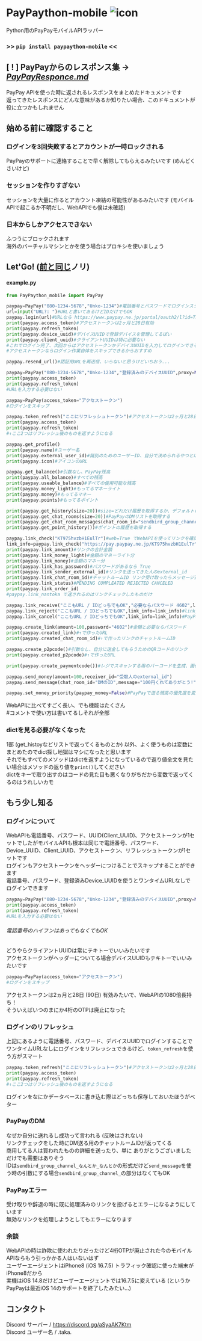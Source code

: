 # PayPaython-mobile ![icon](https://raw.githubusercontent.com/taka-4602/PayPaython/main/images/1.png)
Python用のPayPayモバイルAPIラッパー
### >> ```pip install paypaython-mobile``` <<
## [ ! ] PayPayからのレスポンス集 -> *[PayPayResponce.md](https://github.com/taka-4602/PayPaython/blob/main/PAYPAYRESPONCE.md)*
PayPay APIを使った時に返されるレスポンスをまとめたドキュメントです  
返ってきたレスポンスにどんな意味があるか知りたい場合、このドキュメントが役に立つかもしれません   
## 始める前に確認すること
### ログインを3回失敗するとアカウントが一時ロックされる
PayPayのサポートに連絡することで早く解除してもらえるみたいです (めんどくさいけど)
### セッションを作りすぎない
セッションを大量に作るとアカウント凍結の可能性があるみたいです (モバイルAPIで起こるか不明だし、WebAPIでも僕は未確認)
### 日本からしかアクセスできない
ふつうにブロックされます  
海外のバーチャルマシンとかを使う場合はプロキシを使いましょう
## Let'Go! ([前と同じ](https://github.com/taka-4602/PayPaython?tab=readme-ov-file#lets-go)ノリ)
#### example.py  
```py
from PayPaython_mobile import PayPay

paypay=PayPay("080-1234-5678","Unko-1234")#電話番号とパスワードでログインスタート、ハイフンはありでもなしでも。
url=input("URL?: ")#URLと書いてあるけどIDだけでもOK
paypay.login(url)#URLなら https://www.paypay.ne.jp/portal/oauth2/l?id=TK4602 をそのままいれる、IDをいれるなら id=の横、TK4602
print(paypay.access_token)#アクセストークンは2ヶ月と28日有効
print(paypay.refresh_token)
print(paypay.device_uuid)#デバイスUUIDで登録デバイスを管理してるぽい
print(paypay.client_uuid)#クライアントUUIDは特に必要ない
#これでログイン完了、次回からはアクセストークンかデバイスUUIDを入力してログインできる
#アクセストークンならログイン作業自体をスキップできるからおすすめ

paypay.resend_url()#認証用URLを再送信、いらないと思うけどいちおう...

paypay=PayPay("080-1234-5678","Unko-1234","登録済みのデバイスUUID",proxy=None)
print(paypay.access_token)
print(paypay.refresh_token)
#URLを入力する必要はない

paypay=PayPay(access_token="アクセストークン")
#ログインをスキップ

paypay.token_refresh("ここにリフレッシュトークン")#アクセストークンは2ヶ月と28日で失効するので失効したらリフレッシュしよう
print(paypay.access_token)
print(paypay.refresh_token)
#↑ここ2つはリフレッシュ後のものを返すようになる

paypay.get_profile()
print(paypay.name)#ユーザー名
print(paypay.external_user_id)#識別のためのユーザーID、自分で決められるやつとは違う
print(paypay.icon)#アイコンのURL

paypay.get_balance()#引数なし、PayPay残高
print(paypay.all_balance)#すべての残高
print(paypay.useable_balance)#すべての使用可能な残高
print(paypay.money_light)#もってるマネーライト
print(paypay.money)#もってるマネー
print(paypay.points)#もってるポイント

print(paypay.get_history(size=20))#size=どれだけ履歴を取得するか、デフォルトは20だったけど少なくもできる
print(paypay.get_chat_rooms(size=20))#PayPayのDMリストを取得する
print(paypay.get_chat_room_messages(chat_room_id="sendbird_group_channel_なんとか_なんとか"))#グループIDのDMを取得する sendbird_group_channel_ はなくてもOK
print(paypay.get_point_history())#ポイントの履歴を取得する

paypay.link_check("KT975hvzbH1EulTr")#web=True でWebAPIを使ってリンクを確認できる (ログインがいらない、もし使う場合はPayPay(access_token="なし"))とでもしておく
link_info=paypay.link_check("https://pay.paypay.ne.jp/KT975hvzbH1EulTr")#URLそのままでもOK
print(paypay.link_amount)#リンクの合計金額
print(paypay.link_money_light)#金額のマネーライト分
print(paypay.link_money)#金額のマネー分
print(paypay.link_has_password)#パスワードがあるなら True
print(paypay.link_sender_external_id)#リンクを送ってきた人のexternal_id
print(paypay.link_chat_room_id)#チャットルームID リンク受け取ったらメッセージ送れるあれのID
print(paypay.link_status)#PENDING COMPLEATED REJECTED CANCELED 
print(paypay.link_order_id)
#paypay.link_nantoka で返されるのはリンクチェックしたものだけ

paypay.link_receive("ここもURL / IDどっちでもOK","必要ならパスワード 4602",link_info=link_info)#link_infoにリンクのdictをぶちこむとリンクチェックをスキップする
paypay.link_reject("ここもURL / IDどっちでもOK",link_info=link_info)#link_infoがないならチェックリンクするのでどっちでもいい
paypay.link_cancel("ここもURL / IDどっちでもOK",link_info=link_info)#PayPayやっとリンクキャンセルできるようになった

paypay.create_link(amount=100,password="4602")#金額と必要ならパスワード
print(paypay.created_link)#↑で作ったURL
print(paypay.created_chat_room_id)#↑で作ったリンクのチャットルームID

paypay.create_p2pcode()#引数なし、自分に送金してもらうためのQRコードのリンク
print(paypay.created_p2pcode)#↑で作ったURL

print(paypay.create_paymentcode())#レジでスキャンする用のバーコードを生成、画像はアプリ内で処理されるからコードだけ生成してもよっぽど機材を持ってる人じゃない限り無意味、死に機能

paypay.send_money(amount=100,receiver_id="受取人のexternal_id")
paypay.send_message(chat_room_id="DMのID",message="100円くれてありがとう!")#link_checkで取得したchat_room_idをそのまま入れてOK、PayPayのDMを自動化できる、商用してる人なら "お買い上げありがとうございます。" 的な

paypay.set_money_priority(paypay_money=False)#PayPayで送る残高の優先度を変更する、Falseでマネーライト有線、Trueでマネー優先に設定
```
WebAPIに比べてすごく長い、でも機能はたくさん  
#コメントで使い方は書いてるしそれが全部  
### dictを見る必要がなくなった  
1部 (get_histoyなどリストで返ってくるものとか) 以外、よく使うものは変数にまとめたのでdict探し地獄はマシになったと思います  
それでもすべてのメソッドはdictを返すようになっているので返り値全文を見たい場合はメソッドの返り値を```print()```してください  
dictをキーで取り出すのはコードの見た目も悪くなりがちだから変数で返ってくるのはうれしいカモ  
## もう少し知る
### ログインについて
WebAPIも電話番号、パスワード、UUID(Client_UUID)、アクセストークンが1セットでしたがモバイルAPIも根本は同じで電話番号、パスワード、Device_UUID、Client_UUID、アクセストークン、リフレッシュトークンが1セットです  
ログインもアクセストークンをヘッダーにつけることでスキップすることができます  
電話番号、パスワード、登録済みDevice_UUIDを使うとワンタイムURLなしでログインできます  
```py
paypay=PayPay("080-1234-5678","Unko-1234","登録済みのデバイスUUID",proxy=None)
print(paypay.access_token)
print(paypay.refresh_token)
#URLを入力する必要はない
```
###### 電話番号のハイフンはあってもなくてもOK
どうやらクライアントUUIDは常にテキトーでいいみたいです  
アクセストークンがヘッダーについてる場合デバイスUUIDもテキトーでいいみたいです  
```py
paypay=PayPay(access_token="アクセストークン")
#ログインをスキップ
```
アクセストークンは2ヵ月と28日 (90日) 有効みたいで、WebAPIの1080倍長持ち！  
そういえばいつのまにか4桁のOTPは廃止になった  
### ログインのリフレッシュ
上記にあるように電話番号、パスワード、デバイスUUIDでログインすることでワンタイムURLなしにログインをリフレッシュできるけど、```token_refresh```を使う方がスマート  
```py
paypay.token_refresh("ここにリフレッシュトークン")#アクセストークンは2ヶ月と28日で失効するので失効したらリフレッシュしよう
print(paypay.access_token)
print(paypay.refresh_token)
#↑ここ2つはリフレッシュ後のものを返すようになる
```
ログインをなにかデータベースに書き込む際はどっちも保存しておいたほうがベター
### PayPayのDM
なぜか自分に送れるし成功って言われる (反映はされない)  
リンクチェックをした時にDM送る用のチャットルームIDが返ってくる  
商用してる人は買われたものの詳細を送ったり、単に ありがとうございました だけでも需要はありそう  
IDは```sendbird_group_channel_なんとか_なんとか```の形式だけど```send_message```を使う時の引数にする場合```sendbird_group_channel_```の部分はなくてもOK  
### PayPayエラー
受け取りや辞退の時に既に処理済みのリンクを投げるとエラーになるようにしています  
無効なリンクを処理しようとしてもエラーになります  
### 余談
WebAPIの時は詐欺に使われたりだったけど4桁OTPが廃止された今のモバイルAPIならもう引っかかる人はいないはず  
ユーザーエージェントはiPhone8 (iOS 16.7.5) トラフィック確認に使った端末がiPhone8だから  
実機はiOS 14.8だけどユーザーエージェントでは16.7.5に変えている (というかPayPayは最近iOS 14のサポートを終了したみたい...)
## コンタクト  
Discord サーバー / https://discord.gg/aSyaAK7Ktm  
Discord ユーザー名 / .taka.  
